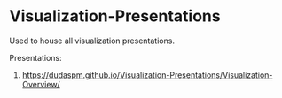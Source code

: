 # Visualization-Presentations
Used to house all visualization presentations. 

Presentations:
1. https://dudaspm.github.io/Visualization-Presentations/Visualization-Overview/
